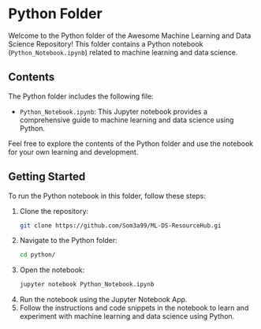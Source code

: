 # Python Folder

Welcome to the Python folder of the Awesome Machine Learning and Data Science Repository! This folder contains a Python notebook (`Python_Notebook.ipynb`) related to machine learning and data science.

## Contents

The Python folder includes the following file:

- `Python_Notebook.ipynb`: This Jupyter notebook provides a comprehensive guide to machine learning and data science using Python.

Feel free to explore the contents of the Python folder and use the notebook for your own learning and development.

## Getting Started

To run the Python notebook in this folder, follow these steps:

1. Clone the repository:
   ```bash
   git clone https://github.com/Som3a99/ML-DS-ResourceHub.gi
    ```
2. Navigate to the Python folder:
    ```bash
    cd python/
    ```
3. Open the notebook:
    ```bash
    jupyter notebook Python_Notebook.ipynb
    ```
4. Run the notebook using the Jupyter Notebook App.
5. Follow the instructions and code snippets in the notebook to learn and experiment with machine learning and data science using Python.
